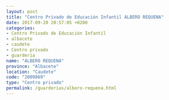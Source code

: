 ```yaml
---
layout: post
title: "Centro Privado de Educación Infantil ALBERO REQUENA"
date: 2017-09-20 20:57:05 +0200
categories:
- Centro Privado de Educación Infantil
- albacete
- caudete
- Centro privado
- guarderia
name: "ALBERO REQUENA"
province: "Albacete"
location: "Caudete"
code: "2009869"
type: "Centro privado"
permalink: /guarderias/albero-requena.html
---
```

